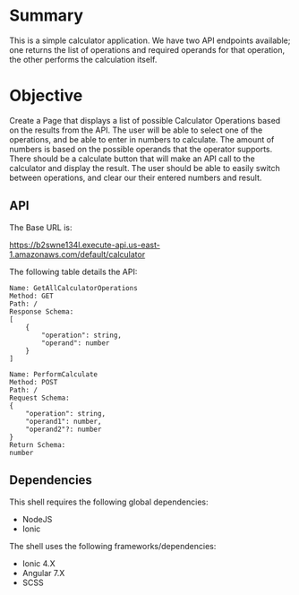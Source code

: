 # Summary

This is a simple calculator application.  We have two API endpoints available; one returns the list of operations and required operands for that operation, the other performs the calculation itself.

# Objective

Create a Page that displays a list of possible Calculator Operations based on the results from the API.  The user will be able to select one of the operations, and be able to enter in numbers to calculate.  The amount of numbers is based on the possible operands that the operator supports.  There should be a calculate button that will make an API call to the calculator and display the result.  The user should be able to easily switch between operations, and clear our their entered numbers and result.

## API

The Base URL is:

https://b2swne134l.execute-api.us-east-1.amazonaws.com/default/calculator

The following table details the API:

~~~~
Name: GetAllCalculatorOperations
Method: GET
Path: /
Response Schema:
[
    {
        "operation": string,
        "operand": number
    }
]
~~~~
~~~~
Name: PerformCalculate
Method: POST
Path: /
Request Schema:
{
    "operation": string,
    "operand1": number,
    "operand2"?: number
}
Return Schema:
number
~~~~

## Dependencies

This shell requires the following global dependencies:

* NodeJS
* Ionic

The shell uses the following frameworks/dependencies:

* Ionic 4.X
* Angular 7.X
* SCSS


